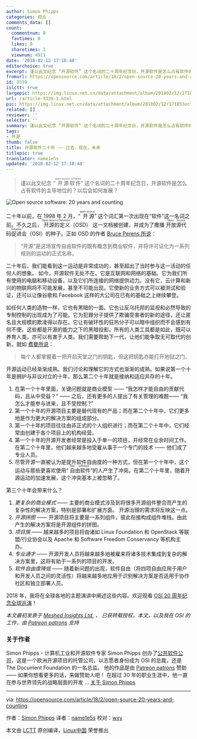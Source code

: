 ```yaml
---
author: Simon Phipps
categories: 观点
comments_data: []
count:
  commentnum: 0
  favtimes: 0
  likes: 0
  sharetimes: 1
  viewnum: 4911
date: '2018-02-12 17:18:48'
editorchoice: true
excerpt: 谨以此文纪念 “开源软件” 这个名词的二十周年纪念日，开源软件是怎么占有软件的主导地位的？以后会如何发展？
fromurl: https://opensource.com/article/18/2/open-source-20-years-and-counting
id: 9339
islctt: true
largepic: https://img.linux.net.cn/data/attachment/album/201802/12/171853octilrlvccr6tbff.png
url: /article-9339-1.html
pic: https://img.linux.net.cn/data/attachment/album/201802/12/171853octilrlvccr6tbff.png.thumb.jpg
related: []
reviewer: ''
selector: ''
summary: 谨以此文纪念 “开源软件” 这个名词的二十周年纪念日，开源软件是怎么占有软件的主导地位的？以后会如何发展？
tags:
- 开源
thumb: false
title: 开源软件二十年 —— 过去，现在，未来
titlepic: true
translator: name1e5s
updated: '2018-02-12 17:18:48'
---
```



> 
> 谨以此文纪念 “<ruby> 开源软件 <rt>  open source software </rt></ruby>” 这个名词的二十周年纪念日，开源软件是怎么占有软件的主导地位的？以后会如何发展？
> 
> 
> 


![Open source software: 20 years and counting](/data/attachment/album/201802/12/171853octilrlvccr6tbff.png "Open source software: 20 years and counting")


二十年以前，在 1998 年 2 月，“<ruby> 开源 <rt>  open source </rt></ruby>” 这个词汇第一次出现在“软件”这一名词之前。不久之后，<ruby> 开源的定义 <rt>  Open Source Definition </rt></ruby>（OSD） 这一文档被创建，并成为了撒播 <ruby> 开放源代码促进会 <rt>  Open Source Initiative </rt></ruby>（OSI）的种子。正如 OSD 的作者 [Bruce Perens 所说](https://perens.com/2017/09/26/on-usage-of-the-phrase-open-source/)：



> 
> “开源”是这场宣传自由软件的既有概念到商业软件，并将许可证化为一系列规则的运动的正式名称。
> 
> 
> 


二十年后，我们能看到这一运动是非常成功的，甚至超出了当时参与这一活动的任何人的想象。 如今，开源软件无处不在。它是互联网和网络的基础。它为我们所有使用的电脑和移动设备，以及它们所连接的网络提供动力。没有它，云计算和新兴的物联网将不可能发展，甚至不可能出现。它使新的业务方式可以被测试和验证，还可以让像谷歌和 Facebook 这样的大公司在已有的基础之上继续攀登。


如任何人类的造物一样，它也有黑暗的一面。它也让反乌托邦的监视和必然导致的专制控制的出现成为了可能。它为犯罪分子提供了欺骗受害者的新的途径，还让匿名且大规模的欺凌得以存在。它让有破环性的狂热分子可以暗中组织而不会感到有何不便。这些都是开源的能力之下的黑暗投影。所有的人类工具都是如此，既可以养育人类，亦可以有害于人类。我们需要帮助下一代，让他们能争取无可取代的创新。就如 [费曼所说](https://www.brainpickings.org/2013/07/19/richard-feynman-science-morality-poem/)：



> 
> 每个人都掌握着一把开启天堂之门的钥匙，但这把钥匙亦能打开地狱之门。
> 
> 
> 


开源运动已经渐渐成熟。我们讨论和理解它的方式也渐渐的成熟。如果说第一个十年是拥护与非议对立的十年，那么第二个十年就是接纳和适应并存的十年。


1. 在第一个十年里面，关键问题就是商业模型 —— “我怎样才能自由的贡献代码，且从中受益？” —— 之后，还有更多的人提出了有关管理的难题—— “我怎么才能参与进来，且不受控制 ?”
2. 第一个十年的开源项目主要是替代现有的产品；而在第二个十年中，它们更多地是作为更大的解决方案的组成部分。
3. 第一个十年的项目往往由非正式的个人组织进行；而在第二个十年中，它们经常由创建于各个项目上的机构经营。
4. 第一个十年的开源开发者经常是投入于单一的项目，并经常在业余时间工作。 在第二个十年里，他们越来越多地受雇从事于一个专门的技术 —— 他们成了专业人员。
5. 尽管开源一直被认为是提升软件自由度的一种方式，但在第一个十年中，这个运动与那些更喜欢使用“<ruby> 自由软件 <rt>  free software </rt></ruby>”的人产生了冲突。在第二个十年里，随着开源运动的加速发展，这个冲突基本上被忽略了。


第三个十年会带来什么？


1. *更复杂的商业模式* —— 主要的商业模式涉及到将很多开源组件整合而产生的复杂性的解决方案，特别是部署和扩展方面。 开源治理的需求将反映这一点。
2. *开源拼图* —— 开源项目将主要是一系列组件，彼此衔接构成组件堆栈。由此产生的解决方案将是开源组件的拼图。
3. *项目族* —— 越来越多的项目将由诸如 Linux Foundation 和 OpenStack 等联盟/行业协会以及 Apache 和 Software Freedom Conservancy 等机构主办。
4. *专业通才* —— 开源开发人员将越来越多地被雇来将诸多技术集成到复杂的解决方案里，这将有助于一系列的项目的开发。
5. *软件自由度降低* —— 随着新问题的出现，软件自由（将四项自由应用于用户和开发人员之间的灵活性）将越来越多地应用于识别解决方案是否适用于协作社区和独立部署人员。


2018 年，我将在全球各地的主题演讲中阐述这些内容。欢迎观看 [OSI 20 周年纪念全球巡演](https://opensource.org/node/905)！


*本文最初发表于 [Meshed Insights Ltd.](https://meshedinsights.com/2017/12/21/20-years-and-counting/) ， 已获转载授权，本文，以及我在 OSI 的工作，由 [Patreon patrons](https://patreon.com/webmink) 支持*


### 关于作者


Simon Phipps - 计算机工业和开源软件专家 Simon Phipps 创办了[公共软件公司](https://publicsoftware.eu/)，这是一个欧洲开源项目的托管公司，以志愿者身份成为 OSI 的总裁，还是 The Document Foundation 的一名总监。 他的作品是由 [Patreon patrons](https://patreon.com/webmink) 赞助 —— 如果你想看更多的话，来做赞助人吧！ 在超过 30 年的职业生涯中，他一直在参与世界领先的战略层面的开发 ... [关于 Simon Phipps](https://opensource.com/users/simonphipps)




---


via: <https://opensource.com/article/18/2/open-source-20-years-and-counting>


作者：[Simon Phipps](https://opensource.com/users/simonphipps) 译者：[name1e5s](https://github.com/name1e5s) 校对：[wxy](https://github.com/wxy)


本文由 [LCTT](https://github.com/LCTT/TranslateProject) 原创编译，[Linux中国](https://linux.cn/) 荣誉推出